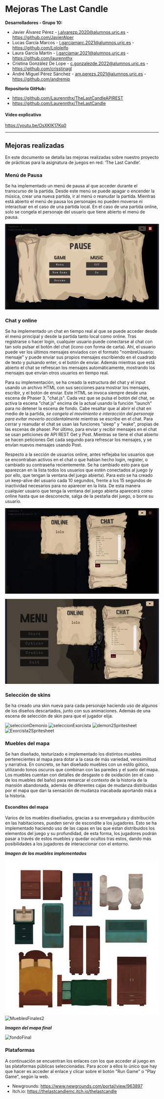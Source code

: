 # Mejoras The Last Candle

**Desarrolladores - Grupo 10:**
- Javier Álvarez Pérez - j.alvarezp.2020@alumnos.urjc.es - https://github.com/JavierAlper
- Lucas García Marcos - l.garciamarc.2021@alumnos.urjc.es - https://github.com/Lololeifo
- Laura García Martín - l.garciamar.2021@alumnos.urjc.es - https://github.com/laurennthx 
- Cristina González De Lope - c.gonzalezde.2022@alumnos.urjc.es - https://github.com/crisstinagl
- André Miguel Pérez Sánchez - am.perezs.2021@alumnos.urjc.es - https://github.com/andremip

**Repositorio GitHub:**
- https://github.com/Laurennthx/TheLastCandleAPIREST
- https://github.com/Laurennthx/TheLastCandle

#### Vídeo explicativo
  https://youtu.be/OsXKIK17Kq0

---

## Mejoras realizadas
En este documento se detalla las mejoras realizadas sobre nuestro proyecto de prácticas para la asignatura de juegos en red: ‘The Last Candle’.

### Menú de Pausa
Se ha implementado un menú de pausa al que acceder durante el transcurso de la partida. Desde este menú se puede apagar o encender la música, crear una nueva partida, ir al menú o reanudar la partida. Mientras está abierto el menú de pausa los personajes no pueden moverse ni interactuar en el caso de una partida local. En el caso de una partida online, solo se congela el personaje del usuario que tiene abierto el menú de pausa.

![menuPausa](imagenesGDD/MenuPausa.png)

### Chat y online
Se ha implementado un chat en tiempo real al que se puede acceder desde el menú principal y desde la partida tanto local como online. Tras registrarse o hacer login, cualquier usuario puede conectarse al chat con tan solo pulsar el botón del chat (icono con forma de carta). Ahí, el usuario puede ver los últimos mensajes enviados con el formato "nombreUsuario: mensaje" y puede enviar sus propios mensajes escribiendo en el cuadrado de texto y pulsando enter, o el botón de enviar. Además mientras que está abierto el chat se refrescan los mensajes automáticamente, mostrando los mensajes que envían otros usuarios en tiempo real.

Para su implementación, se ha creado la estructura del chat y el input usando un archivo HTML con sus secciones para mostrar los mensajes, escribir, y el botón de enviar. Este HTML se invoca siempre desde una escena de Phaser 3, "chat.js". Cada vez que se pulsa el botón del chat, se activa la escena "chat.js" encima de la actual usando la función "launch" para no detener la escena de fondo. Cabe resaltar que al abrir el chat en medio de la partida, *se congela el movimiento e interacción del personaje para evitar moverlo accidentalmente* mientras se escribe en el chat. Para cerrar y reanudar el chat se usan las funciones "sleep" y "wake", propias de las escenas de phaser. Por último, para enviar y recibir mensajes en el chat se usan peticiones de API REST Get y Post. Mientras se tiene el chat abierto se hacen peticiones Get cada segundo para refrescar los mensajes, y se envían nuevos mensajes usando Post.

Respecto a la sección de usuarios online, antes reflejaba los usuarios que se encontraban activos en el chat o que habían hecho login, register, o cambiado su contraseña recientemente. Se ha cambiado esto para que aparezcan en la lista todos los usuarios que estén conectados al juego (y por ello, que tengan la ventana del juego abierta). Para esto se ha creado un keep-alive del usuario cada 10 segundos, frente a los 15 segundos de inactividad necesarios para no aparecer en la lista. De esta manera cualquier usuario que tenga la ventana del juego abierta aparecerá como online hasta que se desconecte, salga de la pestaña del juego, o borre su usuario.

![chatMenu](imagenesGDD/ChatJuego.png)

![chatJuego](imagenesGDD/ChatMenuPrincipal.png)

### Selección de skins
Se ha creado una skin nueva para cada personaje haciendo uso de algunos de los diseños descartados, junto con sus animaciones. Además de una escena de selección de skin para que el jugador elija. 

![seleccionDemonio](https://github.com/user-attachments/assets/d43de35c-a916-4937-b8cd-8cfb0449c0d9)
![seleccionExorcista](https://github.com/user-attachments/assets/9f1c4ea3-1eab-4f89-ae5e-276eefdf5fbd)
![demon2Spritesheet](https://github.com/user-attachments/assets/3c8c8ff1-3280-4351-abfd-74ce31f09e5f)
![Exorcista2Spritesheet](https://github.com/user-attachments/assets/f028f648-fa6b-4367-b6d4-2465aacb7998)

### Muebles del mapa
Se han diseñado, texturizado e implementado los distintos muebles pertenecientes al mapa para dotar a la casa de más variedad, verosimilitud y narrativa. En concreto, se han diseñado muebles con un estilo gótico, utilizando tonos oscuros que combinan con las paredes y el suelo del mapa. Los muebles cuentan con detalles de desgaste o de oxidación (en el caso de los muebles del baño) para remarcar el contexto de la historia de la mansión abandonada, además de diferentes cajas de mudanza distribuidas por el mapa que dan la sensación de mudanza inacabada aportando más a la historia.

#### Escondites del mapa
Varios de los muebles diseñiados, gracias a su envergadura y distribución en las habitaciones, pueden servir de escondite a los jugadores. Esto se ha implementado haciendo uso de las capas en las que estan distribuidos los elementos del juego y su profundidad, de esta forma, los jugadores podrán pasar a través de estos muebles y quedar ocultos tras estos, dando más posibilidades a los jugadores de interaccionar con el entorno.

***Imagen de los muebles implementados***
 
 ![MueblesFInales1](imagenesGDD/MueblesFinales1.png)
 ![MueblesFinales2](https://github.com/user-attachments/assets/7d27d50b-cb04-478c-8eb2-5f82f6985614)

 ***Imagen del mapa final***

 ![fondoFinal](https://github.com/user-attachments/assets/5ab3e5a4-d41e-4d31-8819-736795e4b4af)

### Plataformas
A continuación se encuentran los enlaces con los que acceder al juego en las plataformas públicas seleccionadas. Para accer a ellos lo único que hay que hacer es acceder al enlace y clicar sobre el botón "Run Game" o "Play Game", según la web.

- Newgrounds: https://www.newgrounds.com/portal/view/963897
- Itch.io: https://thelastcandlemc.itch.io/thelastcandle

